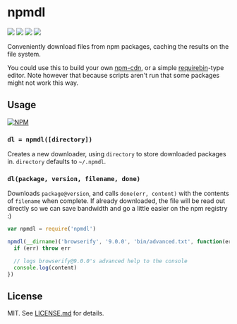 # npmdl
![](http://img.shields.io/badge/stability-experimental-orange.svg?style=flat)
![](http://img.shields.io/npm/v/npmdl.svg?style=flat)
![](http://img.shields.io/npm/dm/npmdl.svg?style=flat)
![](http://img.shields.io/npm/l/npmdl.svg?style=flat)

Conveniently download files from npm packages, caching
the results on the file system.

You could use this to build your own [npm-cdn](http://github.com/zeke/npm-cdn),
or a simple [requirebin](http://requirebin.com)-type editor. Note however
that because scripts aren't run that some packages might not work this way.

## Usage

[![NPM](https://nodei.co/npm/npmdl.png)](https://nodei.co/npm/npmdl/)

### `dl = npmdl([directory])`

Creates a new downloader, using `directory` to store downloaded
packages in. `directory` defaults to `~/.npmdl`.

### `dl(package, version, filename, done)`

Downloads `package@version`, and calls `done(err, content)`
with the contents of `filename` when complete. If already
downloaded, the file will be read out directly so we can
save bandwidth and go a little easier on the npm registry :)

``` javascript
var npmdl = require('npmdl')

npmdl(__dirname)('browserify', '9.0.0', 'bin/advanced.txt', function(err, content) {
  if (err) throw err

  // logs browserify@9.0.0's advanced help to the console
  console.log(content)
})
```

## License

MIT. See [LICENSE.md](http://github.com/hughsk/npmdl/blob/master/LICENSE.md) for details.
